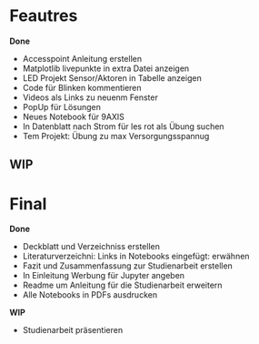 # Feautres
**Done**
- Accesspoint Anleitung erstellen
- Matplotlib livepunkte in extra Datei anzeigen
- LED Projekt Sensor/Aktoren in Tabelle anzeigen
- Code für Blinken kommentieren
- Videos als Links zu neuenm Fenster
- PopUp für Lösungen
- Neues Notebook für 9AXIS
- In Datenblatt nach Strom für les rot als Übung suchen
- Tem Projekt: Übung zu max Versorgungsspannug

**WIP**
---


# Final
**Done**
- Deckblatt  und Verzeichniss erstellen
- Literaturverzeichni: Links in Notebooks eingefügt: erwähnen
- Fazit und Zusammenfassung zur Studienarbeit erstellen
- In Einleitung Werbung für Jupyter angeben
- Readme um Anleitung für die Studienarbeit erweitern
- Alle Notebooks in PDFs ausdrucken

**WIP**
- Studienarbeit präsentieren



